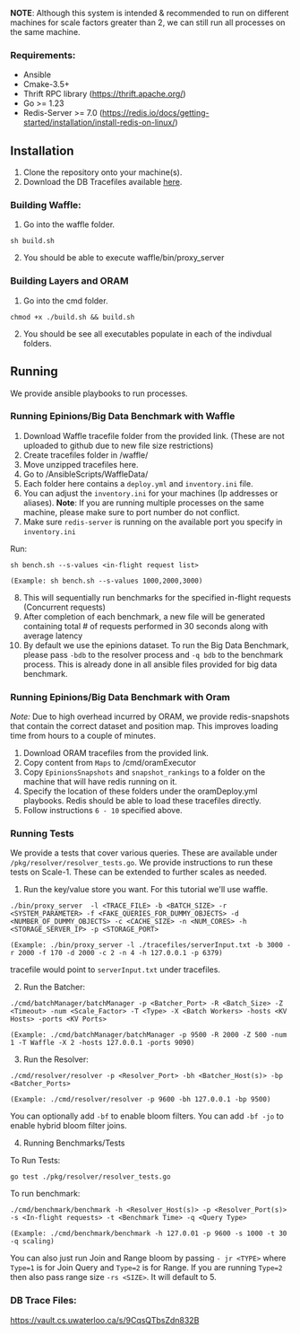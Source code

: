 <meta name="robots" content="noindex">


**NOTE**: Although this system is intended & recommended to run on different machines for scale factors greater than 2, we can still run all processes on the same machine. 


### Requirements:
* Ansible 
* Cmake-3.5+
* Thrift RPC library (https://thrift.apache.org/)
* Go >= 1.23
* Redis-Server >= 7.0 (https://redis.io/docs/getting-started/installation/install-redis-on-linux/)


## Installation 

1. Clone the repository onto your machine(s).
2. Download the DB Tracefiles available [here](https://vault.cs.uwaterloo.ca/s/9CqsQTbsZdn832B). 


### Building Waffle:
1. Go into the waffle folder.

```
sh build.sh
```

2. You should be able to execute waffle/bin/proxy_server

### Building Layers and ORAM 

1. Go into the cmd folder.

```
chmod +x ./build.sh && build.sh
```

2. You should be see all executables populate in each of the indivdual folders. 


## Running

We provide ansible playbooks to run processes. 


### Running Epinions/Big Data Benchmark with Waffle

1. Download Waffle tracefile folder from the provided link. (These are not uploaded to github due to new file size restrictions)
2. Create tracefiles folder in /waffle/
3. Move unzipped tracefiles here. 
4. Go to /AnsibleScripts/WaffleData/ 
5. Each folder here contains a `deploy.yml` and `inventory.ini` file. 
6. You can adjust the `inventory.ini` for your machines (Ip addresses or aliases). **Note**: If you are running multiple processes on the same machine, please make sure to port number do not conflict. 
7. Make sure `redis-server` is running on the available port you specify in `inventory.ini`

Run: 
```
sh bench.sh --s-values <in-flight request list>

(Example: sh bench.sh --s-values 1000,2000,3000)
```

8. This will sequentially run benchmarks for the specified in-flight requests (Concurrent requests)
9. After completion of each benchmark, a new file will be generated containing total # of requests performed in 30 seconds along with average latency
10. By default we use the epinions dataset. To run the Big Data Benchmark, please pass `-bdb` to the resolver process and `-q bdb` to the benchmark process. This is already done in all ansible files provided for big data benchmark. 


### Running Epinions/Big Data Benchmark with Oram
*Note:* Due to high overhead incurred by ORAM, we provide redis-snapshots that contain the correct dataset and position map. This improves loading time from hours to a couple of minutes. 

1. Download ORAM tracefiles from the provided link.
2. Copy content from `Maps` to /cmd/oramExecutor
3. Copy `EpinionsSnapshots` and `snapshot_rankings` to a folder on the machine that will have redis running on it. 
4. Specify the location of these folders under the oramDeploy.yml playbooks. Redis should be able to load these tracefiles directly. 
5. Follow instructions `6 - 10` specified above. 


### Running Tests

We provide a tests that cover various queries. These are available under `/pkg/resolver/resolver_tests.go`. We provide instructions to run these tests on Scale-1. These can be extended to further scales as needed. 

1. Run the key/value store you want. For this tutorial we'll use waffle. 

```
./bin/proxy_server  -l <TRACE_FILE> -b <BATCH_SIZE> -r <SYSTEM_PARAMETER> -f <FAKE_QUERIES_FOR_DUMMY_OBJECTS> -d <NUMBER_OF_DUMMY_OBJECTS> -c <CACHE_SIZE> -n <NUM_CORES> -h <STORAGE_SERVER_IP> -p <STORAGE_PORT>

(Example: ./bin/proxy_server -l ./tracefiles/serverInput.txt -b 3000 -r 2000 -f 170 -d 2000 -c 2 -n 4 -h 127.0.0.1 -p 6379)
```

tracefile would point to `serverInput.txt` under tracefiles. 

2. Run the Batcher:

```
./cmd/batchManager/batchManager -p <Batcher_Port> -R <Batch_Size> -Z <Timeout> -num <Scale_Factor> -T <Type> -X <Batch Workers> -hosts <KV Hosts> -ports <KV Ports>

(Example: ./cmd/batchManager/batchManager -p 9500 -R 2000 -Z 500 -num 1 -T Waffle -X 2 -hosts 127.0.0.1 -ports 9090)
```

3. Run the Resolver: 

```
./cmd/resolver/resolver -p <Resolver_Port> -bh <Batcher_Host(s)> -bp <Batcher_Ports> 

(Example: ./cmd/resolver/resolver -p 9600 -bh 127.0.0.1 -bp 9500)
```

You can optionally add `-bf` to enable bloom filters. You can add `-bf -jo` to enable hybrid bloom filter joins. 

4. Running Benchmarks/Tests

To Run Tests: 

```
go test ./pkg/resolver/resolver_tests.go
```

To run benchmark: 

```
./cmd/benchmark/benchmark -h <Resolver_Host(s)> -p <Resolver_Port(s)> -s <In-flight requests> -t <Benchmark Time> -q <Query Type>

(Example: ./cmd/benchmark/benchmark -h 127.0.01 -p 9600 -s 1000 -t 30 -q scaling)
```

You can also just run Join and Range bloom by passing `- jr <TYPE>` where `Type=1` is for Join Query and `Type=2` is for Range. 
If you are running `Type=2` then also pass range size `-rs <SIZE>`. It will default to 5.



### DB Trace Files: 
https://vault.cs.uwaterloo.ca/s/9CqsQTbsZdn832B
